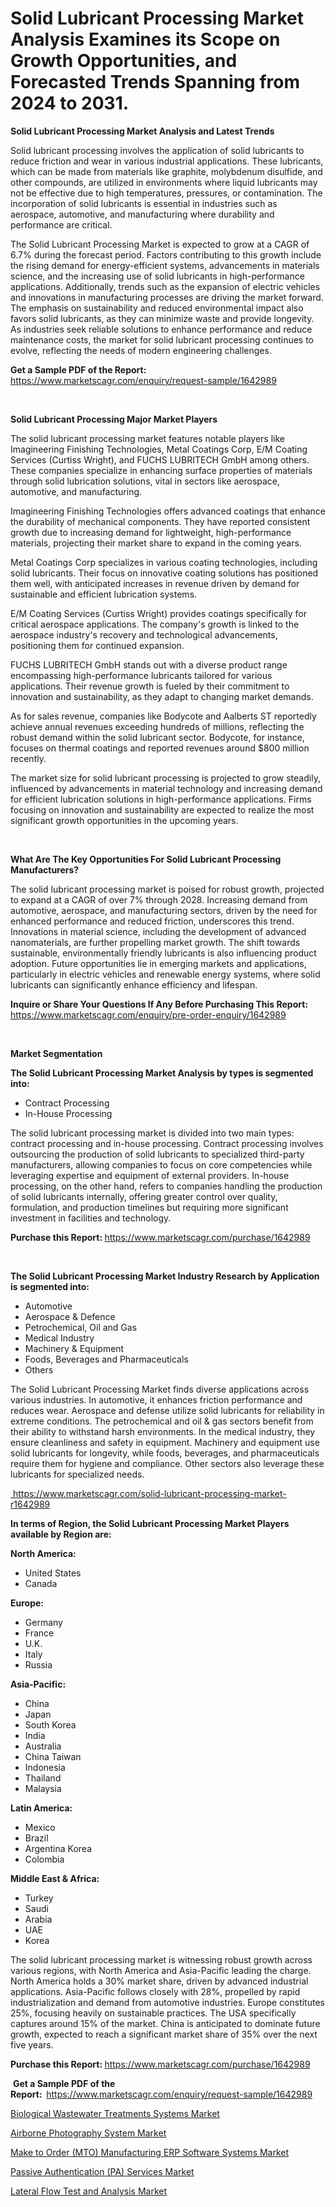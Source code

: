 <p><h1>Solid Lubricant Processing Market Analysis Examines its Scope on Growth Opportunities, and Forecasted Trends Spanning from 2024 to 2031.</h1></p><p><strong>Solid Lubricant Processing Market Analysis and Latest Trends</strong></p>
<p><p>Solid lubricant processing involves the application of solid lubricants to reduce friction and wear in various industrial applications. These lubricants, which can be made from materials like graphite, molybdenum disulfide, and other compounds, are utilized in environments where liquid lubricants may not be effective due to high temperatures, pressures, or contamination. The incorporation of solid lubricants is essential in industries such as aerospace, automotive, and manufacturing where durability and performance are critical.</p><p>The Solid Lubricant Processing Market is expected to grow at a CAGR of 6.7% during the forecast period. Factors contributing to this growth include the rising demand for energy-efficient systems, advancements in materials science, and the increasing use of solid lubricants in high-performance applications. Additionally, trends such as the expansion of electric vehicles and innovations in manufacturing processes are driving the market forward. The emphasis on sustainability and reduced environmental impact also favors solid lubricants, as they can minimize waste and provide longevity. As industries seek reliable solutions to enhance performance and reduce maintenance costs, the market for solid lubricant processing continues to evolve, reflecting the needs of modern engineering challenges.</p></p>
<p><strong>Get a Sample PDF of the Report:&nbsp;</strong> <a href="https://www.marketscagr.com/enquiry/request-sample/1642989?utm_campaign=1615&utm_medium=2&utm_source=Github&utm_content=ia&utm_term=23102024&utm_id=solid-lubricant-processing">https://www.marketscagr.com/enquiry/request-sample/1642989</a></p>
<p>&nbsp;</p>
<p><strong>Solid Lubricant Processing Major Market Players</strong></p>
<p><p>The solid lubricant processing market features notable players like Imagineering Finishing Technologies, Metal Coatings Corp, E/M Coating Services (Curtiss Wright), and FUCHS LUBRITECH GmbH among others. These companies specialize in enhancing surface properties of materials through solid lubrication solutions, vital in sectors like aerospace, automotive, and manufacturing.</p><p>Imagineering Finishing Technologies offers advanced coatings that enhance the durability of mechanical components. They have reported consistent growth due to increasing demand for lightweight, high-performance materials, projecting their market share to expand in the coming years.</p><p>Metal Coatings Corp specializes in various coating technologies, including solid lubricants. Their focus on innovative coating solutions has positioned them well, with anticipated increases in revenue driven by demand for sustainable and efficient lubrication systems.</p><p>E/M Coating Services (Curtiss Wright) provides coatings specifically for critical aerospace applications. The company's growth is linked to the aerospace industry's recovery and technological advancements, positioning them for continued expansion.</p><p>FUCHS LUBRITECH GmbH stands out with a diverse product range encompassing high-performance lubricants tailored for various applications. Their revenue growth is fueled by their commitment to innovation and sustainability, as they adapt to changing market demands.</p><p>As for sales revenue, companies like Bodycote and Aalberts ST reportedly achieve annual revenues exceeding hundreds of millions, reflecting the robust demand within the solid lubricant sector. Bodycote, for instance, focuses on thermal coatings and reported revenues around $800 million recently.</p><p>The market size for solid lubricant processing is projected to grow steadily, influenced by advancements in material technology and increasing demand for efficient lubrication solutions in high-performance applications. Firms focusing on innovation and sustainability are expected to realize the most significant growth opportunities in the upcoming years.</p></p>
<p>&nbsp;</p>
<p><strong>What Are The Key Opportunities For Solid Lubricant Processing Manufacturers?</strong></p>
<p><p>The solid lubricant processing market is poised for robust growth, projected to expand at a CAGR of over 7% through 2028. Increasing demand from automotive, aerospace, and manufacturing sectors, driven by the need for enhanced performance and reduced friction, underscores this trend. Innovations in material science, including the development of advanced nanomaterials, are further propelling market growth. The shift towards sustainable, environmentally friendly lubricants is also influencing product adoption. Future opportunities lie in emerging markets and applications, particularly in electric vehicles and renewable energy systems, where solid lubricants can significantly enhance efficiency and lifespan.</p></p>
<p><strong>Inquire or Share Your Questions If Any Before Purchasing This Report:</strong> <a href="https://www.marketscagr.com/enquiry/pre-order-enquiry/1642989?utm_campaign=1615&utm_medium=2&utm_source=Github&utm_content=ia&utm_term=23102024&utm_id=solid-lubricant-processing">https://www.marketscagr.com/enquiry/pre-order-enquiry/1642989</a></p>
<p>&nbsp;</p>
<p><strong>Market Segmentation</strong></p>
<p><strong>The Solid Lubricant Processing Market Analysis by types is segmented into:</strong></p>
<p><ul><li>Contract Processing</li><li>In-House Processing</li></ul></p>
<p><p>The solid lubricant processing market is divided into two main types: contract processing and in-house processing. Contract processing involves outsourcing the production of solid lubricants to specialized third-party manufacturers, allowing companies to focus on core competencies while leveraging expertise and equipment of external providers. In-house processing, on the other hand, refers to companies handling the production of solid lubricants internally, offering greater control over quality, formulation, and production timelines but requiring more significant investment in facilities and technology.</p></p>
<p><strong>Purchase this Report:&nbsp;</strong><a href="https://www.marketscagr.com/purchase/1642989?utm_campaign=1615&utm_medium=2&utm_source=Github&utm_content=ia&utm_term=23102024&utm_id=solid-lubricant-processing">https://www.marketscagr.com/purchase/1642989</a></p>
<p>&nbsp;</p>
<p><strong>The Solid Lubricant Processing Market Industry Research by Application is segmented into:</strong></p>
<p><ul><li>Automotive</li><li>Aerospace & Defence</li><li>Petrochemical, Oil and Gas</li><li>Medical Industry</li><li>Machinery & Equipment</li><li>Foods, Beverages and Pharmaceuticals</li><li>Others</li></ul></p>
<p><p>The Solid Lubricant Processing Market finds diverse applications across various industries. In automotive, it enhances friction performance and reduces wear. Aerospace and defense utilize solid lubricants for reliability in extreme conditions. The petrochemical and oil & gas sectors benefit from their ability to withstand harsh environments. In the medical industry, they ensure cleanliness and safety in equipment. Machinery and equipment use solid lubricants for longevity, while foods, beverages, and pharmaceuticals require them for hygiene and compliance. Other sectors also leverage these lubricants for specialized needs.</p></p>
<p><a href="https://www.marketscagr.com/solid-lubricant-processing-market-r1642989?utm_campaign=1615&utm_medium=2&utm_source=Github&utm_content=ia&utm_term=23102024&utm_id=solid-lubricant-processing">&nbsp;https://www.marketscagr.com/solid-lubricant-processing-market-r1642989</a></p>
<p><strong>In terms of Region, the Solid Lubricant Processing Market Players available by Region are:</strong></p>
<p>
    <p> <strong> North America: </strong>
        <ul>
            <li>United States</li>
            <li>Canada</li>
        </ul>
        </p> 
    <p> <strong> Europe: </strong>
        <ul>
            <li>Germany</li>
            <li>France</li>
            <li>U.K.</li>
            <li>Italy</li>
            <li>Russia</li>
        </ul>
        </p> 
    <p> <strong> Asia-Pacific: </strong>
        <ul>
            <li>China</li>
            <li>Japan</li>
            <li>South Korea</li>
            <li>India</li>
            <li>Australia</li>
            <li>China Taiwan</li>
            <li>Indonesia</li>
            <li>Thailand</li>
            <li>Malaysia</li>
        </ul>
        </p> 
    <p> <strong> Latin America: </strong>
        <ul>
            <li>Mexico</li>
            <li>Brazil</li>
            <li>Argentina Korea</li>
            <li>Colombia</li>
        </ul>
        </p> 
    <p> <strong> Middle East & Africa: </strong>
        <ul>
            <li>Turkey</li>
            <li>Saudi</li>
            <li>Arabia</li>
            <li>UAE</li>
            <li>Korea</li>
        </ul>
    </p>
    </p>
<p><p>The solid lubricant processing market is witnessing robust growth across various regions, with North America and Asia-Pacific leading the charge. North America holds a 30% market share, driven by advanced industrial applications. Asia-Pacific follows closely with 28%, propelled by rapid industrialization and demand from automotive industries. Europe constitutes 25%, focusing heavily on sustainable practices. The USA specifically captures around 15% of the market. China is anticipated to dominate future growth, expected to reach a significant market share of 35% over the next five years.</p></p>
<p><strong>Purchase this Report: </strong><a href="https://www.marketscagr.com/purchase/1642989?utm_campaign=1615&utm_medium=2&utm_source=Github&utm_content=ia&utm_term=23102024&utm_id=solid-lubricant-processing">https://www.marketscagr.com/purchase/1642989</a></p>
<p>&nbsp;<strong>Get a Sample PDF of the Report:&nbsp;&nbsp;</strong><a href="https://www.marketscagr.com/enquiry/request-sample/1642989?utm_campaign=1615&utm_medium=2&utm_source=Github&utm_content=ia&utm_term=23102024&utm_id=solid-lubricant-processing">https://www.marketscagr.com/enquiry/request-sample/1642989</a></p>
<p><strong></strong></p>
<p><p><a href="https://www.linkedin.com/pulse/biological-wastewater-treatments-systems-market-navigating-wjmnc?utm_campaign=1615&utm_medium=2&utm_source=Github&utm_content=ia&utm_term=23102024&utm_id=solid-lubricant-processing">Biological Wastewater Treatments Systems Market</a></p><p><a href="https://www.linkedin.com/pulse/airborne-photography-system-market-size-status-forecast-2024-2031-utmfc?utm_campaign=1615&utm_medium=2&utm_source=Github&utm_content=ia&utm_term=23102024&utm_id=solid-lubricant-processing">Airborne Photography System Market</a></p><p><a href="https://www.linkedin.com/pulse/make-order-mto-manufacturing-erp-software-systems-market-ozbhe?utm_campaign=1615&utm_medium=2&utm_source=Github&utm_content=ia&utm_term=23102024&utm_id=solid-lubricant-processing">Make to Order (MTO) Manufacturing ERP Software Systems Market</a></p><p><a href="https://www.linkedin.com/pulse/future-innovation-global-passive-authentication-pa-services-s5ope?utm_campaign=1615&utm_medium=2&utm_source=Github&utm_content=ia&utm_term=23102024&utm_id=solid-lubricant-processing">Passive Authentication (PA) Services Market</a></p><p><a href="https://www.linkedin.com/pulse/market-leaders-laggards-global-lateral-flow-test-analysis-byvzc?utm_campaign=1615&utm_medium=2&utm_source=Github&utm_content=ia&utm_term=23102024&utm_id=solid-lubricant-processing">Lateral Flow Test and Analysis Market</a></p></p>